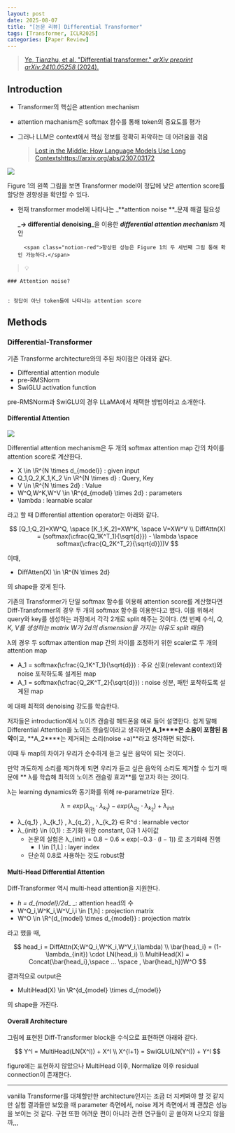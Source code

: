 ```yaml
---
layout: post
date: 2025-08-07
title: "[논문 리뷰] Differential Transformer"
tags: [Transformer, ICLR2025]
categories: [Paper Review]
---
```


> [Ye, Tianzhu, et al. "Differential transformer." ](https://arxiv.org/abs/2410.05258)[_arXiv preprint arXiv:2410.05258_](https://arxiv.org/abs/2410.05258)[ (2024).](https://arxiv.org/abs/2410.05258)



## Introduction

- Transformer의 핵심은 attention mechanism
- attention machanism은 softmax 함수를 통해 token의 중요도를 평가
- 그러나 LLM은 context에서 핵심 정보를 정확히 파악하는 데 어려움을 겪음

	> [Lost in the Middle: How Language Models Use Long Contextshttps://arxiv.org/abs/2307.03172](https://arxiv.org/abs/2307.03172)


![](https://prod-files-secure.s3.us-west-2.amazonaws.com/542b861c-36a8-4051-84e5-8804b6728dba/9083ea56-691a-4752-ae26-47f403431ac8/image.png?X-Amz-Algorithm=AWS4-HMAC-SHA256&X-Amz-Content-Sha256=UNSIGNED-PAYLOAD&X-Amz-Credential=ASIAZI2LB466TKI265VP%2F20250912%2Fus-west-2%2Fs3%2Faws4_request&X-Amz-Date=20250912T090101Z&X-Amz-Expires=3600&X-Amz-Security-Token=IQoJb3JpZ2luX2VjELD%2F%2F%2F%2F%2F%2F%2F%2F%2F%2FwEaCXVzLXdlc3QtMiJHMEUCIGH%2B21rTcxwygOSggh3vC4IjUNO%2FRs%2BB0X5b6moD%2By8jAiEA5o5gFoDVcnA5kNMVv%2BQ8vEbddjwYWk%2FD6DfK5KbTw0kq%2FwMIKRAAGgw2Mzc0MjMxODM4MDUiDMg1ncUjh45lKFdCRCrcAwuEZrxFi3BaUPeJ5Pys0iV9tZAsrTC8V%2Beuo5qh7vl0jTEWhgeE%2BXe3UkBc3%2F88j1Hh3jBHAlq%2B1xXPly%2BQ%2FYx3RYw4fdwqamJLqiEms%2FEksj3Qjz5u9ZB0gRHqtT1oVVS0mumlBB9RDZrI9HqCBSzuedmon6PR64HeZFbKWqkV6Lm0uSNz9HjkEYalgWBeU1WZqQOtb4snM4FEGDEP3dH44cJPAANhDIkp8SHD4mUFz4w4OqefpcUMm4bzb8ZginZRQavl1PU9hJ9sQmzZgw3%2F2mDC2woBU4fOMi1rW6oeXUs3b%2B5%2FyTQpRuQAIWVg7V5vj6GVTJOBthgESOnGc0gr%2F5ZS9vU2%2BP18xmpxMxJsnpHVJg82AmAVYfD0X%2FG6S6uAK7UlOZl9LXPR00393DePpB9BZF6NxM3yNhKlWByGL%2FWhVh1eiH4JkJGC424IBDRCDChnJinYyp15Z8j6QxWT8YvQmZaWgC9KovseJLCO9k7c0t5Kvx3%2BSLgpBu%2FGHrTY6JqcpaP%2Fb83pv%2BYIS%2BSZjp%2FtYQl%2Bx6Qo27LlOdHM%2FGfjZ%2FmOiVOIUHP17arKiHm9qq0PUrNgvqhzYPuPGZKdgk82q6gWeCttZSdnRSUlHNHDOfLsgnyt%2FEWBMO6Vj8YGOqUBP33yfEXddfh%2FtPBAmkna69uxzOyOAgaZxsz6i7kXjdQpeOlsPt8BWVA0NVDN%2Fwd9RPzN6%2BiDEqjQSIw67LCg1P11vlmMt%2FvEKGZMjZU%2BCenmwR4vnGws0ICkyvinh3ZCVilzlPtX9JccVMw2UfX1Xz1rI4xenfbUpTSJ6gAJWAKdjEnIXh5Dr%2BGZCF6FaMkkI1TlhNQW8xZNF3LmZHMHt1T5PTlB&X-Amz-Signature=15d225e376d02d6f9c32d8a10aac37a4e530adf672cecb33671d2d06afce926a&X-Amz-SignedHeaders=host&x-amz-checksum-mode=ENABLED&x-id=GetObject)


Figure 1의 왼쪽 그림을 보면 Transformer model이 정답에 낮은 attention score를 할당한 경향성을 확인할 수 있다.

- 현재 transformer model에 나타나는 _**attention noise **_문제 해결 필요성

	_**→ differential denoising**_을 이용한 _**differential attention mechanism**_ 제안


		<span class="notion-red">향상된 성능은 Figure 1의 두 세번째 그림 통해 확인 가능하다.</span>


> 💡 


	### Attention noise?


	: 정답이 아닌 token들에 나타나는 attention score



## Methods



### Differential-Transformer


기존 Transforme architecture와의 주된 차이점은 아래와 같다.

- Differential attention module
- pre-RMSNorm
- SwiGLU activation function

pre-RMSNorm과 SwiGLU의 경우 LLaMA에서 채택한 방법이라고 소개한다.



#### Differential Attention


![](https://prod-files-secure.s3.us-west-2.amazonaws.com/542b861c-36a8-4051-84e5-8804b6728dba/116d70b2-1963-4810-9167-f4c7d8a06e8f/image.png?X-Amz-Algorithm=AWS4-HMAC-SHA256&X-Amz-Content-Sha256=UNSIGNED-PAYLOAD&X-Amz-Credential=ASIAZI2LB466TKI265VP%2F20250912%2Fus-west-2%2Fs3%2Faws4_request&X-Amz-Date=20250912T090101Z&X-Amz-Expires=3600&X-Amz-Security-Token=IQoJb3JpZ2luX2VjELD%2F%2F%2F%2F%2F%2F%2F%2F%2F%2FwEaCXVzLXdlc3QtMiJHMEUCIGH%2B21rTcxwygOSggh3vC4IjUNO%2FRs%2BB0X5b6moD%2By8jAiEA5o5gFoDVcnA5kNMVv%2BQ8vEbddjwYWk%2FD6DfK5KbTw0kq%2FwMIKRAAGgw2Mzc0MjMxODM4MDUiDMg1ncUjh45lKFdCRCrcAwuEZrxFi3BaUPeJ5Pys0iV9tZAsrTC8V%2Beuo5qh7vl0jTEWhgeE%2BXe3UkBc3%2F88j1Hh3jBHAlq%2B1xXPly%2BQ%2FYx3RYw4fdwqamJLqiEms%2FEksj3Qjz5u9ZB0gRHqtT1oVVS0mumlBB9RDZrI9HqCBSzuedmon6PR64HeZFbKWqkV6Lm0uSNz9HjkEYalgWBeU1WZqQOtb4snM4FEGDEP3dH44cJPAANhDIkp8SHD4mUFz4w4OqefpcUMm4bzb8ZginZRQavl1PU9hJ9sQmzZgw3%2F2mDC2woBU4fOMi1rW6oeXUs3b%2B5%2FyTQpRuQAIWVg7V5vj6GVTJOBthgESOnGc0gr%2F5ZS9vU2%2BP18xmpxMxJsnpHVJg82AmAVYfD0X%2FG6S6uAK7UlOZl9LXPR00393DePpB9BZF6NxM3yNhKlWByGL%2FWhVh1eiH4JkJGC424IBDRCDChnJinYyp15Z8j6QxWT8YvQmZaWgC9KovseJLCO9k7c0t5Kvx3%2BSLgpBu%2FGHrTY6JqcpaP%2Fb83pv%2BYIS%2BSZjp%2FtYQl%2Bx6Qo27LlOdHM%2FGfjZ%2FmOiVOIUHP17arKiHm9qq0PUrNgvqhzYPuPGZKdgk82q6gWeCttZSdnRSUlHNHDOfLsgnyt%2FEWBMO6Vj8YGOqUBP33yfEXddfh%2FtPBAmkna69uxzOyOAgaZxsz6i7kXjdQpeOlsPt8BWVA0NVDN%2Fwd9RPzN6%2BiDEqjQSIw67LCg1P11vlmMt%2FvEKGZMjZU%2BCenmwR4vnGws0ICkyvinh3ZCVilzlPtX9JccVMw2UfX1Xz1rI4xenfbUpTSJ6gAJWAKdjEnIXh5Dr%2BGZCF6FaMkkI1TlhNQW8xZNF3LmZHMHt1T5PTlB&X-Amz-Signature=16de8bc1f5fb9b2d2ebe064603342e180cb28fb32e452ca0126efb6b08931b7d&X-Amz-SignedHeaders=host&x-amz-checksum-mode=ENABLED&x-id=GetObject)


Differential attention mechanism은 두 개의 softmax attention map 간의 차이를 attention score로 계산한다.

- X \in \R^{N \times d\_{model}} : given input
- Q\_1,Q\_2,K\_1,K\_2 \in \R^{N \times d} : Query, Key
- V \in \R^{N \times 2d} : Value
- W^Q,W^K,W^V \in \R^{d\_{model} \times 2d} : parameters
- \lambda : learnable scalar

라고 할 때 Differential attention operator는 아래와 같다.


$$
[Q_1;Q_2]=XW^Q, \space [K_1;K_2]=XW^K, \space V=XW^V \\
DiffAttn(X) = (softmax(\cfrac{Q_1K^T_1}{\sqrt{d}}) - \lambda \space softmax(\cfrac{Q_2K^T_2}{\sqrt{d}}))V
$$


이때,

- DiffAtten(X) \in \R^{N \times 2d}

의 shape을 갖게 된다.


기존의 Transformer가 단일 softmax 함수를 이용해 attention score를 계산했다면 Diff-Transformer의 경우 두 개의 softmax 함수를 이용한다고 했다. 이를 위해서 query와 key를 생성하는 과정에서 각각 2개로 split 해주는 것이다. <span class="notion-red">(첫 번째 수식, </span><span class="notion-red">_Q, K, V를 생성하는 matrix W가 2d의 dismension을 가지는 이유도 split 때문_</span><span class="notion-red">)</span>


 λ의 경우 두 softmax attention map 간의 차이를 조정하기 위한 scaler로 두 개의 attention map

- A\_1 = softmax(\cfrac{Q\_1K^T\_1}{\sqrt{d}}) : 주요 신호(relevant context)와 noise 포착하도록 설계된 map
- A\_1 = softmax(\cfrac{Q\_2K^T\_2}{\sqrt{d}}) : noise 성분, 패턴 포착하도록 설계된 map 

에 대해 최적의 denoising 강도를 학습한다.


저자들은 introduction에서 노이즈 캔슬링 헤드폰을 예로 들어 설명한다. 쉽게 말해 Differential Attention을 노이즈 캔슬링이라고 생각하면 **A\_1****은 소음이 포함된 음악**이고, **A\_2****는 제거되는 소리(noise +a)**라고 생각하면 되겠다. 


이때 두 map의 차이가 우리가 순수하게 듣고 싶은 음악이 되는 것이다. 


만약 과도하게 소리를 제거하게 되면 우리가 듣고 싶은 음악의 소리도 제거할 수 있기 때문에 ** λ를 학습해 최적의 노이즈 캔슬링 효과**를 얻고자 하는 것이다.


λ는 learning dynamics와 동기화를 위해 re-parametrize 된다.


$$
\lambda = exp(\lambda_{q_1} \cdot \lambda_{k_1}) - exp(\lambda_{q_2} \cdot \lambda_{k_2}) + \lambda_{init}
$$

- λ\_{q\_1} , λ\_{k\_1} , λ\_{q\_2} , λ\_{k\_2} ∈ R^d : learnable vector
- λ\_{init} \in (0,1) : 초기화 위한 constant, 0과 1 사이값
	- 논문의 실험은 λ\_{init} = 0.8 − 0.6 × exp(−0.3 · (l − 1)) 로 초기화해 진행
		- l \in [1,L] : layer index
	- 단순히 0.8로 사용하는 것도 robust함


#### **Multi-Head Differential Attention**


Diff-Transformer 역시 multi-head attention을 지원한다.

- _h = d\_{model}/2d__ _: attention head의 수
- W^Q\_i,W^K\_i,W^V\_i,i \in [1,h] : projection matrix
- W^O \in \R^{d\_{model} \times d\_{model}} : projection matrix

라고 했을 때,


$$
head_i = DiffAttn(X;W^Q_i,W^K_i,W^V_i,\lambda) \\
\bar{head_i} = (1-\lambda_{init}) \cdot LN(head_i) \\
MultiHead(X) = Concat(\bar{head_i},\space ... \space , \bar{head_h})W^O
$$


결과적으로 output은

- MultiHead(X) \in \R^{d\_{model} \times d\_{model}}

의 shape을 가진다.



#### Overall Architecture


그림에 표현된 Diff-Transformer block을 수식으로 표현하면 아래와 같다.


$$
Y^l = MultiHead(LN(X^l)) + X^l \\
X^{l+1} = SwiGLU(LN(Y^l)) + Y^l
$$


figure에는 표현하지 않았으나 MultiHead 이후, Normalize 이후 residual connection이 존재한다.


---


vanilla Transformer를 대체할만한 architecture인지는 조금 더 지켜봐야 할 것 같지만 실험 결과들만 보았을 때 parameter 측면에서, noise 제거 측면에서 꽤 괜찮은 성능을 보이는 것 같다. 구현 또한 어려운 편이 아니라 관련 연구들이 곧 쏟아져 나오지 않을까,,,

